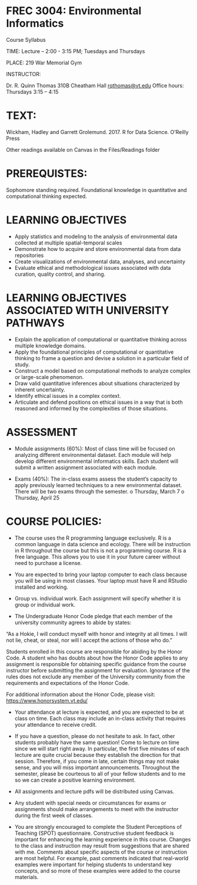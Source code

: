 # FREC 3004: Environmental Informatics

Course Syllabus

TIME:  Lecture – 2:00 - 3:15 PM; Tuesdays and Thursdays

PLACE: 219 War Memorial Gym

INSTRUCTOR:    

Dr. R. Quinn Thomas
310B Cheatham Hall
rqthomas@vt.edu
Office hours:  Thursdays 3:15 – 4:15

# TEXT: 
 
Wickham, Hadley and Garrett Grolemund.  2017. R for Data Science.  O’Reilly Press

Other readings available on Canvas in the Files/Readings folder

# PREREQUISTES:  

Sophomore standing required. Foundational knowledge in quantitative and computational thinking expected.


# LEARNING OBJECTIVES

-	Apply statistics and modeling to the analysis of environmental data collected at multiple spatial-temporal scales
-	Demonstrate how to acquire and store environmental data from data repositories
-	Create visualizations of environmental data, analyses, and uncertainty
-	Evaluate ethical and methodological issues associated with data curation, quality control, and sharing.

# LEARNING OBJECTIVES ASSOCIATED WITH UNIVERSITY PATHWAYS

-	Explain the application of computational or quantitative thinking across multiple knowledge domains.
-	Apply the foundational principles of computational or quantitative thinking to frame a question and devise a solution in a particular field of study.
-	Construct a model based on computational methods to analyze complex or large-scale phenomenon.
-	Draw valid quantitative inferences about situations characterized by inherent uncertainty.
-	Identify ethical issues in a complex context.
-	Articulate and defend positions on ethical issues in a way that is both reasoned and informed by the complexities of those situations.

# ASSESSMENT

-	Module assignments (60%): Most of class time will be focused on analyzing different environmental dataset.  Each module will help develop different environmental informatics skills.  Each student will submit a written assignment associated with each module.  

-	Exams (40%):  The in-class exams assess the student’s capacity to apply previously learned techniques to a new environmental dataset.  There will be two exams through the semester.
o	Thursday, March 7
o	Thursday, April 25

# COURSE POLICIES:

-	The course uses the R programming language exclusively.  R is a common language in data science and ecology.  There will be instruction in R throughout the course but this is not a programming course.  R is a free language.  This allows you to use it in your future career without need to purchase a license. 

-	You are expected to bring your laptop computer to each class because you will be using in most classes.  Your laptop must have R and RStudio installed and working. 

-	Group vs. individual work.  Each assignment will specify whether it is group or individual work.  

-	The Undergraduate Honor Code pledge that each member of the university community agrees to abide by states:

 “As a Hokie, I will conduct myself with honor and integrity at all times. I will  not lie, cheat, or steal, nor will I accept the actions of those who do.”

Students enrolled in this course are responsible for abiding by the Honor Code. A student who has doubts about how the Honor Code applies to any assignment is responsible for obtaining specific guidance from the course instructor before submitting the assignment for evaluation. Ignorance of the rules does not exclude any member of the University community from the requirements and expectations of the Honor Code.

For additional information about the Honor Code, please visit: https://www.honorsystem.vt.edu/

-	Your attendance at lecture is expected, and you are expected to be at class on time. Each class may include an in-class activity that requires your attendance to receive credit.

-	If you have a question, please do not hesitate to ask. In fact, other students probably have the same question! Come to lecture on time since we will start right away. In particular, the first five minutes of each lecture are quite crucial because they establish the direction for that session. Therefore, if you come in late, certain things may not make sense, and you will miss important announcements. Throughout the semester, please be courteous to all of your fellow students and to me so we can create a positive learning environment.

-	All assignments and lecture pdfs will be distributed using Canvas.

-	Any student with special needs or circumstances for exams or assignments should make arrangements to meet with the instructor during the first week of classes.

-	You are strongly encouraged to complete the Student Perceptions of Teaching (SPOT) questionnaire. Constructive student feedback is important for enhancing the learning experience in this course. Changes to the class and instruction may result from suggestions that are shared with me. Comments about specific aspects of the course or instruction are most helpful. For example, past comments indicated that real-world examples were important for helping students to understand key concepts, and so more of these examples were added to the course materials.
